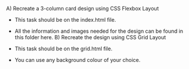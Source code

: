 A) Recreate a 3-column card design using CSS Flexbox  Layout
- This task should be on the index.html file.
- All the information and images needed for the design can be found in this folder here.
B) Recreate the design using CSS Grid Layout  

- This task should be on the grid.html file.

- You can use any background colour of your choice.
